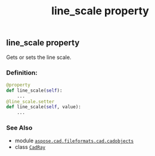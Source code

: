 ﻿---
title: line_scale property
second_title: Aspose.CAD for Python via .NET API References
description: 
type: docs
weight: 220
url: /aspose.cad.fileformats.cad.cadobjects/cadray/line_scale/
is_root: false
---

## line_scale property


Gets or sets the line scale.
### Definition:
```python
@property
def line_scale(self):
    ...
@line_scale.setter
def line_scale(self, value):
    ...
```

### See Also
* module [`aspose.cad.fileformats.cad.cadobjects`](../../)
* class [`CadRay`](/cad/python-net/aspose.cad.fileformats.cad.cadobjects/cadray)
